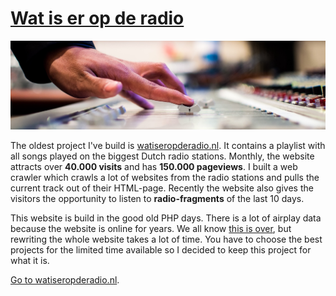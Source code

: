 ---
---

# [Wat is er op de radio](http://watiseropderadio.nl)

<span class="image main"><img src="/images/watiseropderadio/header.jpg" alt="Adriaan van Rossum's radio website" /></span>

The oldest project I've build is [watiseropderadio.nl](http://watiseropderadio.nl). It contains a playlist with all songs played on the biggest Dutch radio stations. Monthly, the website attracts over **40.000 visits** and has **150.000 pageviews**. I built a web crawler which crawls a lot of websites from the radio stations and pulls the current track out of their HTML-page. Recently the website also gives the visitors the opportunity to listen to **radio-fragments** of the last 10 days.

This website is build in the good old PHP days. There is a lot of airplay data because the website is online for years. We all know [this is over](https://evertpot.com/PHP-Sucks/), but rewriting the whole website takes a lot of time. You have to choose the best projects for the limited time available so I decided to keep this project for what it is.

[Go to watiseropderadio.nl](http://watiseropderadio.nl).
